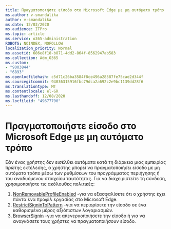 ```yaml
---
title: Πραγματοποιήστε είσοδο στο Microsoft Edge με μη αυτόματο τρόπο
ms.author: v-smandalika
author: v-smandalika
ms.date: 12/03/2020
ms.audience: ITPro
ms.topic: article
ms.service: o365-administration
ROBOTS: NOINDEX, NOFOLLOW
localization_priority: Normal
ms.assetid: 686e8f18-b871-4dd2-864f-8562947ab583
ms.collection: Adm_O365
ms.custom:
- "9003844"
- "6893"
ms.openlocfilehash: c5d71c26ba3584f8ce496a28587fe75cae2d344f
ms.sourcegitcommit: 94036315916fbc79dca2a692c2e9bc1139dd28f6
ms.translationtype: MT
ms.contentlocale: el-GR
ms.lasthandoff: 12/08/2020
ms.locfileid: "49677790"
---
```

# <a name="sign-in-to-microsoft-edge-manually"></a>Πραγματοποιήστε είσοδο στο Microsoft Edge με μη αυτόματο τρόπο

Εάν ένας χρήστης δεν εισέλθει αυτόματα κατά τη διάρκεια μιας εμπειρίας πρώτης εκτέλεσης, ο χρήστης μπορεί να πραγματοποιήσει είσοδο με μη αυτόματο τρόπο μέσω των ρυθμίσεων του προγράμματος περιήγησης ή του αναδυόμενου στοιχείου ταυτότητας. Για να διαχειριστείτε τη σύνδεση, χρησιμοποιήστε τις ακόλουθες πολιτικές:

1. [NonRemovableProfileEnabled](https://docs.microsoft.com/deployedge/microsoft-edge-policies#nonremovableprofileenabled) -για να εξασφαλίσετε ότι ο χρήστης έχει πάντα ένα προφίλ εργασίας στο Microsoft Edge.
2. [RestrictSigninToPattern](https://docs.microsoft.com/deployedge/microsoft-edge-policies#restrictsignintopattern) -για να περιορίσετε την είσοδο σε ένα καθορισμένο μέρος αξιόπιστων λογαριασμών.
3. [BrowserSignin](https://docs.microsoft.com/deployedge/microsoft-edge-policies#browsersignin) -για να απενεργοποιήσετε την είσοδο ή για να αναγκάσετε τους χρήστες να πραγματοποιήσουν είσοδο.


